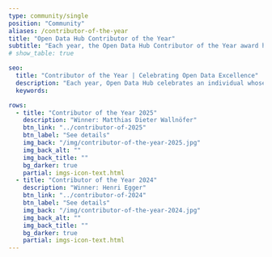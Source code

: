 ```yaml
---
type: community/single
position: "Community"
aliases: /contributor-of-the-year
title: "Open Data Hub Contributor of the Year"
subtitle: "Each year, the Open Data Hub Contributor of the Year award honours an individual whose exceptional contributions have significantly advanced our community and its impact."
# show_table: true

seo:
  title: "Contributor of the Year | Celebrating Open Data Excellence"
  description: "Each year, Open Data Hub celebrates an individual whose contributions drive collaboration, innovation, and meaningful impact within the open data community."
  keywords:

rows:
  - title: "Contributor of the Year 2025"
    description: "Winner: Matthias Dieter Wallnöfer"
    btn_link: "../contributor-of-2025"
    btn_label: "See details"
    img_back: "/img/contributor-of-the-year-2025.jpg"
    img_back_alt: ""
    img_back_title: ""
    bg_darker: true
    partial: imgs-icon-text.html
  - title: "Contributor of the Year 2024"
    description: "Winner: Henri Egger"
    btn_link: "../contributor-of-2024"
    btn_label: "See details"
    img_back: "/img/contributor-of-the-year-2024.jpg"
    img_back_alt: ""
    img_back_title: ""
    bg_darker: true
    partial: imgs-icon-text.html
---
```

